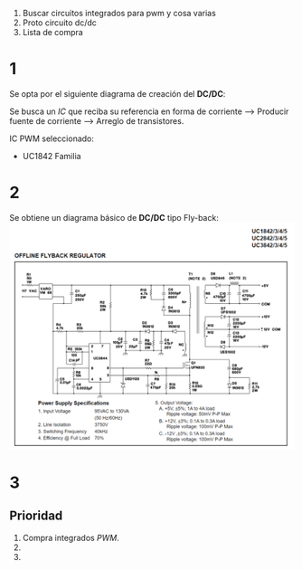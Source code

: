 1. Buscar circuitos integrados para pwm y cosa varias 
2. Proto circuito dc/dc
3. Lista de compra

# 1
Se opta por el siguiente diagrama de creación del **DC/DC**:

Se busca un _IC_ que reciba su referencia en forma de corriente --> Producir fuente de corriente --> Arreglo de transistores.

IC PWM seleccionado:
* UC1842 Familia

# 2 

Se obtiene un diagrama básico de **DC/DC** tipo Fly-back:
![](Imagenes/Im1.png)



# 3
## Prioridad
1. Compra integrados _PWM_.
2. 
3. 

